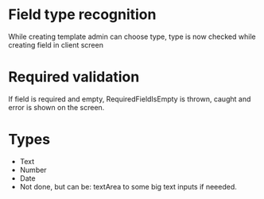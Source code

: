 # Field type recognition
 While creating template admin can choose type, type is now checked while creating field in client screen
# Required validation
 If field is required and empty, RequiredFieldIsEmpty is thrown, caught and error is shown on the screen.
# Types 
 * Text
 * Number
 * Date 
 * Not done, but can be: textArea to some big text inputs if neeeded.

